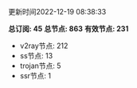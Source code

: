 更新时间2022-12-19 08:38:33

**总订阅: 45**
**总节点: 863**
**有效节点: 231**
- v2ray节点: 212
- ss节点: 13
- trojan节点: 5
- ssr节点: 1
